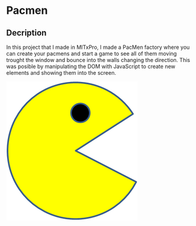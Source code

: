 # Pacmen

## Decription
In this project that I made in MITxPro, I made a PacMen factory where you can create your pacmens and start a game to see all of them moving trought the window and bounce into the walls changing the direction.
This was posible by manipulating the DOM with JavaScript to create new elements and showing them into the screen.


<img src="PacMan1.png">

